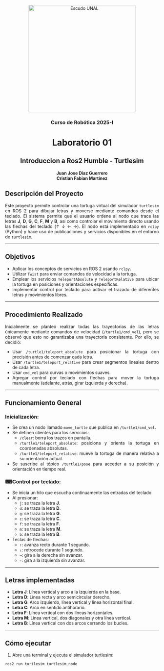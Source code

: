 
<div align="center">
<picture>
    <source srcset="https://imgur.com/5bYAzsb.png" media="(prefers-color-scheme: dark)">
    <source srcset="https://imgur.com/Os03JoE.png" media="(prefers-color-scheme: light)">
    <img src="https://imgur.com/Os03JoE.png" alt="Escudo UNAL" width="350px">
</picture>

<h3>Curso de Robótica 2025-I</h3>

<h1>Laboratorio 01</h1>

<h2>Introduccion a Ros2 Humble - Turtlesim</h2>


<h4>Juan Jose Diaz Guerrero<br>
    Cristian Fabian Martinez</h4>

</div>

<div align="justify"> 

## Descripción del Proyecto

Este proyecto permite controlar una tortuga virtual del simulador `turtlesim` en ROS 2 para dibujar letras y moverse mediante comandos desde el teclado. El sistema permite que el usuario ordene al nodo que trace las letras **J**, **D**, **G**, **C**, **F**, **M** y **B**, así como controlar el movimiento directo usando las flechas del teclado (↑ ↓ ← →). El nodo está implementado en `rclpy` (Python) y hace uso de publicaciones y servicios disponibles en el entorno de `turtlesim`.

---

## Objetivos

- Aplicar los conceptos de servicios en ROS 2 usando `rclpy`.
- Utilizar `Twist` para enviar comandos de velocidad a la tortuga.
- Emplear los servicios `TeleportAbsolute` y `TeleportRelative` para ubicar la tortuga en posiciones y orientaciones específicas.
- Implementar control por teclado para activar el trazado de diferentes letras y movimientos libres.

---

## Procedimiento Realizado

Inicialmente se planteó realizar todas las trayectorias de las letras únicamente mediante comandos de velocidad (`/turtle1/cmd_vel`), pero se observó que esto no garantizaba una trayectoria consistente. Por ello, se decidió:

- Usar `/turtle1/teleport_absolute` para posicionar la tortuga con precisión antes de comenzar cada letra.
- Usar `/turtle1/teleport_relative` para crear segmentos lineales dentro de cada letra.
- Usar `cmd_vel` para curvas o movimientos suaves.
- Agregar control por teclado con flechas para mover la tortuga manualmente (adelante, atrás, girar izquierda y derecha).

---

## Funcionamiento General

### Inicialización:

- Se crea un nodo llamado `move_turtle` que publica en `/turtle1/cmd_vel`.
- Se definen clientes para los servicios:
  - `/clear`: borra los trazos en pantalla.
  - `/turtle1/teleport_absolute`: posiciona y orienta la tortuga en coordenadas absolutas.
  - `/turtle1/teleport_relative`: mueve la tortuga de manera relativa a su orientación actual.
- Se suscribe al tópico `/turtle1/pose` para acceder a su posición y orientación en tiempo real.

### ⌨Control por teclado:

- Se inicia un hilo que escucha continuamente las entradas del teclado.
- Al presionar:
  - `j`: se traza la letra **J**.
  - `d`: se traza la letra **D**.
  - `g`: se traza la letra **G**.
  - `c`: se traza la letra **C**.
  - `f`: se traza la letra **F**.
  - `m`: se traza la letra **M**.
  - `b`: se traza la letra **B**.
- Teclas de flechas:
  - `↑`: avanza recto durante 1 segundo.
  - `↓`: retrocede durante 1 segundo.
  - `→`: gira a la derecha sin avanzar.
  - `←`: gira a la izquierda sin avanzar.

---

## Letras implementadas

- **Letra J**: Línea vertical y arco a la izquierda en la base.
- **Letra D**: Línea recta y arco semicircular derecho.
- **Letra G**: Arco izquierdo, línea vertical y línea horizontal final.
- **Letra C**: Arco en sentido antihorario.
- **Letra F**: Línea vertical con dos líneas horizontales.
- **Letra M**: Línea vertical, dos diagonales y otra línea vertical.
- **Letra B**: Línea vertical con dos arcos cerrando los bucles.

---

## Cómo ejecutar

1. Abre una terminal y ejecuta el simulador turtlesim:

```bash
ros2 run turtlesim turtlesim_node

